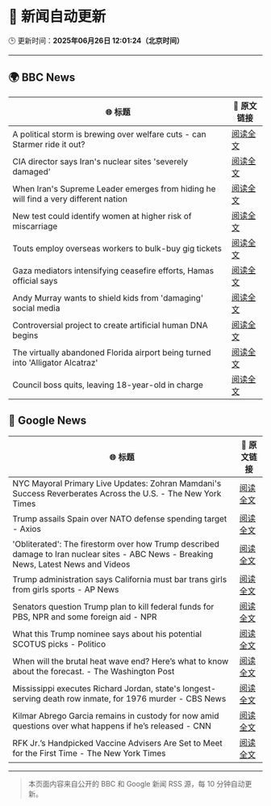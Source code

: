 # 🧠 新闻自动更新

🕒 更新时间：**2025年06月26日 12:01:24（北京时间）**

---

## 🌍 BBC News

| 🌐 标题 | 🔗 原文链接 |
|--------|-------------|
| A political storm is brewing over welfare cuts - can Starmer ride it out? | [阅读全文](https://www.bbc.com/news/articles/cn0z45d641do) |
| CIA director says Iran's nuclear sites 'severely damaged' | [阅读全文](https://www.bbc.com/news/articles/c5yk942y437o) |
| When Iran's Supreme Leader emerges from hiding he will find a very different nation | [阅读全文](https://www.bbc.com/news/articles/c0j4g1ll8yqo) |
| New test could identify women at higher risk of miscarriage | [阅读全文](https://www.bbc.com/news/articles/c39zvjmmwndo) |
| Touts employ overseas workers to bulk-buy gig tickets | [阅读全文](https://www.bbc.com/news/articles/c04e9k1vllro) |
| Gaza mediators intensifying ceasefire efforts, Hamas official says | [阅读全文](https://www.bbc.com/news/articles/clylzlv91pro) |
| Andy Murray wants to shield kids from 'damaging' social media | [阅读全文](https://www.bbc.com/sport/tennis/articles/cpqn22erd10o) |
| Controversial project to create artificial human DNA begins | [阅读全文](https://www.bbc.com/news/articles/c6256wpn97ro) |
| The virtually abandoned Florida airport being turned into 'Alligator Alcatraz' | [阅读全文](https://www.bbc.com/news/articles/cwyrnrnxy7yo) |
| Council boss quits, leaving 18-year-old in charge | [阅读全文](https://www.bbc.com/news/articles/c93knke95peo) |

## 📰 Google News

| 🌐 标题 | 🔗 原文链接 |
|--------|-------------|
| NYC Mayoral Primary Live Updates: Zohran Mamdani's Success Reverberates Across the U.S. - The New York Times | [阅读全文](https://news.google.com/rss/articles/CBMiigFBVV95cUxOTUJHRXI3M2FSUlhwLV9rbzlQd1RMdGhvMi1ZVU1QNkhhdUdmOGVNZ3JxNTlSZS1LX1lZM0N4WTJjWHNzcmRlZmxkclRiZ1hWc0NkUng2N2o2NmQ5SExadTJzSGp2TG1teHZGQzhzN1Z5R2NQajVtOTFnZ053WVZIZGZkdE95X0RCSkE?oc=5) |
| Trump assails Spain over NATO defense spending target - Axios | [阅读全文](https://news.google.com/rss/articles/CBMifEFVX3lxTFBEZGV6ZnUydTQwNmpfN2kxbjJEVng0U3BISHRjNkg4MklfTk44SmllNVotTTNzSVB5VmhOVnZ0YmtMcHpsa1J5TjgwTjIyX2lYU1czcjUxcXExT2ZQQjA5bUw1X0RHeG1BMTgtVWw3bGQySDhGMGxkZElPUFA?oc=5) |
| 'Obliterated': The firestorm over how Trump described damage to Iran nuclear sites - ABC News - Breaking News, Latest News and Videos | [阅读全文](https://news.google.com/rss/articles/CBMipwFBVV95cUxQYV9oU1pGWDcydTZZZlBEQ0FhVnRCVlNlMDI5Q2pNQno0UGJnMlBMT2lZcmhYZFFPckFaaDJ1b3FfMGdJdmNkTVl0MHVxb0F2SXFVUE9Cdzg2MklSZWlUX2c4SldNUVhDck9GTENqd2gxX0RrNHhjYnlHd3RWcWJtakxMblhtT25taVZ0X1hRYlg2UXVuX2I2NlVFZ1cxc0ZmdHZCRl94ONIBrAFBVV95cUxNQXk0V0l5U3IzTVhVOGprb2d6UUNGMl82WDcxSjU0cHNvWERhaXVNUnRMUzF1MGQ2aktfYUNjeVRCNlBqUmxfX1lXLW42Nm5TYU1lVElEZ2VidHVyRnJVdy1fOVNUUmItV1hCOU9pWGtBX3pneEp3OU5VV3dIX0poUDR6QUdrbi1LbXg0bnZodnhFbHVLdi1xZjVrd2J6T3lSQTJadl94YWJOUDVl?oc=5) |
| Trump administration says California must bar trans girls from girls sports - AP News | [阅读全文](https://news.google.com/rss/articles/CBMiowFBVV95cUxNTHBWam9tMTQtZ0Z5Zl9BMi1qcEVVYUlScnRxNXBKZHpLV1N4bzl5V3VmWThFYXk5QVQ5ekh3VFFkU1UwXzlNeG5fdFpQN19pdnF5ejJtSGpvSFItSjFYMnRyZ1FRY3NoVXM2eWRZZmxWb3JCQzBaZ0FGZTNqMkt3a2hKNzQ3STR1RW0zRW5GYlJkRG9jYU9oSlExWmxXRmhlX1p3?oc=5) |
| Senators question Trump plan to kill federal funds for PBS, NPR and some foreign aid - NPR | [阅读全文](https://news.google.com/rss/articles/CBMingFBVV95cUxNZDhENVd4Q3I5Qm56Q2s5b1U5S21XdUhpbEJUdl9hWVF6TkFuX1lldGpMZUtjZHp6LUNkYTdrSWlLRTZJSmREbmNUNEdsZ2xESkxtSmNzbHVmcVVJRmhVYWFUSmVqQzg0akVaVHNNV1RwaHBha1dpUkN6ZWpUY0UzN3NjX1hVRnJ1cEdidk5BaXgxd0RsUy1ZWlZZVEdDUQ?oc=5) |
| What this Trump nominee says about his potential SCOTUS picks - Politico | [阅读全文](https://news.google.com/rss/articles/CBMihgFBVV95cUxQQnZ1NERyMlhoQUJvR2MtdzR0S2RfX0U4cklSTFJBcnhaRDc2Y253Z2xhc2tqUUVvSUpUOTNUQWNKSlJ2RHRBeHNnbGlWc2dvUGkwTG9HU2ZyaWNtM2dZSnZTZ3dYQ3YyV0t1RWJkZW9fY2VyYUZvTjlJeFdMRGh2S0JkRnZqQQ?oc=5) |
| When will the brutal heat wave end? Here’s what to know about the forecast. - The Washington Post | [阅读全文](https://news.google.com/rss/articles/CBMiiwFBVV95cUxQYWIwSVRYSmFSWFJvZWUwN0NLaGQ4R0NhOGVDVURFQ3pXYWczV2JRb2hIcHJTd2M2U1BQZGp2aDZoNENTRlJNbTYtaFlzVWttQi1sb1lBZHBHOHhiZFJ0c0JqY3VzblRZelhaVlBhSERQUE9ndU5jZTl2Ny1HXzU3SjRvZG9EUC1vRmRj?oc=5) |
| Mississippi executes Richard Jordan, state's longest-serving death row inmate, for 1976 murder - CBS News | [阅读全文](https://news.google.com/rss/articles/CBMiiwFBVV95cUxPanN6LWRDN1dEYW54dEF5M3BUMTJaeXBsQ0FIZnJKVlctVkpQUjVpa1QwSkJUSXhzZU4xcDZPSDJ6bEtqNDV4RVI1ZU5TZGRsVy1nbjE2aE5DdUNCRS0zX2ZwNGdybWZnUkc3U2hWdF9sVE8wZ3lEREFIZkJIUmdPZGp5a2JKUmFIQ3dv0gGQAUFVX3lxTE9pdUlvOXh6WEk2a0U5XzBzajdjRW55WG5nRmwzMG9Jc2pUclVZcWtJaWVLcVNCYjM2R1ktaF8xdFR0VTIwSEpyTjBZZ3RXTHNCbGdfOVFBN3JpV3o3Tm9seHhOMWM5bXliMHhGZVFydG5zLWZCZjdvY000eWZYVDNtaE5OVnAwazd4SzQtc1FMNg?oc=5) |
| Kilmar Abrego Garcia remains in custody for now amid questions over what happens if he’s released - CNN | [阅读全文](https://news.google.com/rss/articles/CBMibkFVX3lxTE9RZk9aMEhJYmRtN2xqWHlSSVR5SVl3SDlSeVN4Y1FUQlRaWDM5U1lLa2tSOURtWXotY0pacDREN0l2SGpTcFZEcVcxS3ZnZk9nOTI5MVhCRDduN2xUQVN5N1otVFBObFkxNE9UV1dn0gFzQVVfeXFMTm9uQVkxWFFJamF2RkZNd3BoNDBPZ3RKcGp5Tmw2c0d1TUVFQk9FcVYxWjRzNWlBc04yRElIU1hSOTlDbVdSZ3FTN2ZaelZuaElJSG9IWkc3U1pQLXB3Vm4wY1RQUHJEWlRLaTZsMk1MUGdtQQ?oc=5) |
| RFK Jr.’s Handpicked Vaccine Advisers Are Set to Meet for the First Time - The New York Times | [阅读全文](https://news.google.com/rss/articles/CBMifEFVX3lxTE82YW5mRGpQMTlkbkx1MUo2SjR4ZmtXdXdQVENIMk1sdnBaT0JHSWRURmFnSnNMdGtHenRJRHM3SExleXM0ZVkyS0o2cFN2WTNmQ1VaY1hvOXJyYU03ZVV3VkZXSnBhMlJLaUloX3lKUWIxbUJlald5SGYyVTI?oc=5) |

---
> 本页面内容来自公开的 BBC 和 Google 新闻 RSS 源，每 10 分钟自动更新。